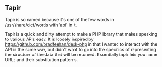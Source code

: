Tapir
-----

Tapir is so named because it's one of the few words in /usr/share/dict/words with 'api' in it.  

Tapir is a quick and dirty attempt to make a PHP library that makes speaking to various APIs easy.  It is loosely inspired by https://github.com/bradfeehan/desk-php in that I wanted to interact with the API in the same way, but didn't want to go into the specifics of representing the structure of the data that will be returned.  Essentially tapir lets you name URLs and their substitution patterns.
